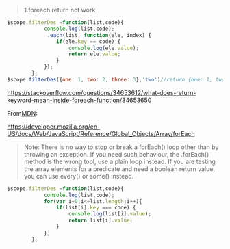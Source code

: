 > 1.foreach return not work

```javascript
$scope.filterDes =function(list,code){
            console.log(list,code);
            _.each(list, function(ele, index) {
                if(ele.key == code) {
                    console.log(ele.value);
                    return ele.value;
                }
            });
        };
$scope.filterDes({one: 1, two: 2, three: 3},'two')//return {one: 1, two: 2, three: 3} "two"
```

https://stackoverflow.com/questions/34653612/what-does-return-keyword-mean-inside-foreach-function/34653650

From[MDN](https://developer.mozilla.org/en-US/docs/Web/JavaScript/Reference/Global_Objects/Array/forEach):

https://developer.mozilla.org/en-US/docs/Web/JavaScript/Reference/Global_Objects/Array/forEach

> Note: There is no way to stop or break a forEach() loop other than by throwing an exception. If you need such behaviour, the .forEach() method is the wrong tool, use a plain loop instead. If you are testing the array elements for a predicate and need a boolean return value, you can use every() or some() instead.

```javascript
$scope.filterDes =function(list,code){
            console.log(list,code);
            for(var i=0;i<=list.length;i++){
                if(list[i].key === code) {
                    console.log(list[i].value);
                    return list[i].value;
                }
            };
        };
```


